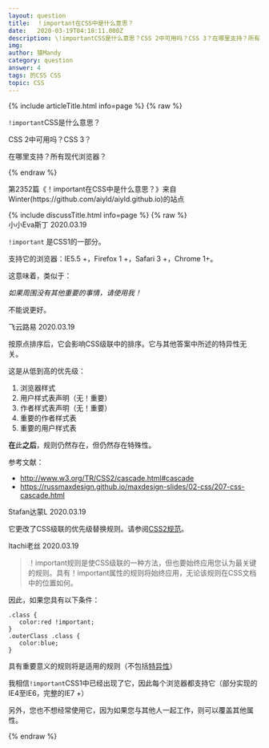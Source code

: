 ```yaml
---
layout: question
title:  ！important在CSS中是什么意思？
date:   2020-03-19T04:18:11.000Z
description: \!importantCSS是什么意思？CSS 2中可用吗？CSS 3？在哪里支持？所有现代浏览器？...
img: 
author: 猿Mandy
category: question
answer: 4
tags: 的CSS CSS
topic: CSS
---
```

<div class="article-root">
  <div class="article">
    {% include articleTitle.html info=page %}
    {% raw %}
    <div class="article-content"><p><font style="vertical-align: inherit;"></font><code>!important</code><font style="vertical-align: inherit;"><font style="vertical-align: inherit;">CSS是</font><font style="vertical-align: inherit;">什么</font><font style="vertical-align: inherit;">意思？</font></font></p>

<p><font style="vertical-align: inherit;"><font style="vertical-align: inherit;">CSS 2中可用吗？</font><font style="vertical-align: inherit;">CSS 3？</font></font></p>

<p><font style="vertical-align: inherit;"><font style="vertical-align: inherit;">在哪里支持？</font><font style="vertical-align: inherit;">所有现代浏览器？</font></font></p></div>
    {% endraw %}
  </div>
  <p class="winter_mark">第2352篇《！important在CSS中是什么意思？》来自Winter(https://github.com/aiyld/aiyld.github.io)的站点</p>
  <div class="discuss-wrapper">
    {% include discussTitle.html info=page %}
    {% raw %}
    <div class="discuss-list">
    <div class="discuss-item">
        <div class="discuss-parent">
          <div class="discuss-meta">
            <span class="discuss-user">小小Eva斯丁</span>
            <span class="discuss-time">2020.03.19</span>
          </div>
          <div class="discuss-comment"><p><code>!important</code><font style="vertical-align: inherit;"><font style="vertical-align: inherit;"> 是CSS1的一部分。</font></font></p>

<p><font style="vertical-align: inherit;"><font style="vertical-align: inherit;">支持它的浏览器：IE5.5 +，Firefox 1 +，Safari 3 +，Chrome 1+。</font></font></p>

<p><font style="vertical-align: inherit;"><font style="vertical-align: inherit;">这意味着，类似于：</font></font></p>

<p><em><font style="vertical-align: inherit;"><font style="vertical-align: inherit;">如果周围没有其他重要的事情，请使用我！</font></font></em></p>

<p><font style="vertical-align: inherit;"><font style="vertical-align: inherit;">不能说更好。</font></font></p></div>
        </div></div><div class="discuss-item">
        <div class="discuss-parent">
          <div class="discuss-meta">
            <span class="discuss-user">飞云路易</span>
            <span class="discuss-time">2020.03.19</span>
          </div>
          <div class="discuss-comment"><p><font style="vertical-align: inherit;"><font style="vertical-align: inherit;">按原点排序后，它会影响CSS级联中的排序。</font><font style="vertical-align: inherit;">它与其他答案中所述的特异性无关。</font></font></p>

<p><font style="vertical-align: inherit;"><font style="vertical-align: inherit;">这是从低到高的优先级：</font></font></p>

<ol>
<li><font style="vertical-align: inherit;"><font style="vertical-align: inherit;">浏览器样式</font></font></li>
<li><font style="vertical-align: inherit;"><font style="vertical-align: inherit;">用户样式表声明（无！重要）</font></font></li>
<li><font style="vertical-align: inherit;"><font style="vertical-align: inherit;">作者样式表声明（无！重要）</font></font></li>
<li><font style="vertical-align: inherit;"><font style="vertical-align: inherit;">重要的作者样式表</font></font></li>
<li><font style="vertical-align: inherit;"><font style="vertical-align: inherit;">重要的用户样式表</font></font></li>
</ol>

<p><strong><font style="vertical-align: inherit;"><font style="vertical-align: inherit;">在</font></font></strong><font style="vertical-align: inherit;"><font style="vertical-align: inherit;">此</font><strong><font style="vertical-align: inherit;">之后</font></strong><font style="vertical-align: inherit;">，规则仍然存在，但仍然存在特殊性。</font></font></p>

<p><font style="vertical-align: inherit;"><font style="vertical-align: inherit;">参考文献： </font></font></p>

<ul>
<li><a href="http://www.w3.org/TR/CSS2/cascade.html#cascade" rel="nofollow noreferrer"><font style="vertical-align: inherit;"><font style="vertical-align: inherit;">http://www.w3.org/TR/CSS2/cascade.html#cascade</font></font></a></li>
<li><a href="https://russmaxdesign.github.io/maxdesign-slides/02-css/207-css-cascade.html" rel="nofollow noreferrer"><font style="vertical-align: inherit;"><font style="vertical-align: inherit;">https://russmaxdesign.github.io/maxdesign-slides/02-css/207-css-cascade.html</font></font></a></li>
</ul></div>
        </div></div><div class="discuss-item">
        <div class="discuss-parent">
          <div class="discuss-meta">
            <span class="discuss-user">Stafan达蒙L</span>
            <span class="discuss-time">2020.03.19</span>
          </div>
          <div class="discuss-comment"><p><font style="vertical-align: inherit;"><font style="vertical-align: inherit;">它更改了CSS级联的优先级替换规则。</font><font style="vertical-align: inherit;">请参阅</font></font><a href="http://www.w3.org/TR/CSS2/cascade.html#important-rules" rel="noreferrer"><font style="vertical-align: inherit;"><font style="vertical-align: inherit;">CSS2规范</font></font></a><font style="vertical-align: inherit;"><font style="vertical-align: inherit;">。</font></font></p></div>
        </div></div><div class="discuss-item">
        <div class="discuss-parent">
          <div class="discuss-meta">
            <span class="discuss-user">Itachi老丝</span>
            <span class="discuss-time">2020.03.19</span>
          </div>
          <div class="discuss-comment"><blockquote>
  <p><font style="vertical-align: inherit;"><font style="vertical-align: inherit;">！important规则是使CSS级联的一种方法，但也要始终应用您认为最关键的规则。</font><font style="vertical-align: inherit;">具有！important属性的规则将始终应用，无论该规则在CSS文档中的位置如何。</font></font></p>
</blockquote>

<p><font style="vertical-align: inherit;"><font style="vertical-align: inherit;">因此，如果您具有以下条件：</font></font></p>

<pre><code>.class {<font></font>
   color:red !important;<font></font>
}<font></font>
.outerClass .class {<font></font>
   color:blue;<font></font>
}<font></font>
</code></pre>

<p><font style="vertical-align: inherit;"><font style="vertical-align: inherit;">具有重要意义的规则将是适用的规则（不包括</font></font><a href="http://www.stuffandnonsense.co.uk/archives/images/specificitywars-05v2.jpg" rel="noreferrer"><font style="vertical-align: inherit;"><font style="vertical-align: inherit;">特异性</font></font></a><font style="vertical-align: inherit;"><font style="vertical-align: inherit;">）</font></font></p>

<p><font style="vertical-align: inherit;"><font style="vertical-align: inherit;">我相信</font></font><code>!important</code><font style="vertical-align: inherit;"><font style="vertical-align: inherit;">CSS1中已经出现了它，因此每个浏览器都支持它（部分实现的IE4至IE6，完整的IE7 +）</font></font></p>

<p><font style="vertical-align: inherit;"><font style="vertical-align: inherit;">另外，您也不想经常使用它，因为如果您与其他人一起工作，则可以覆盖其他属性。</font></font></p></div>
        </div></div>
    </div>
    {% endraw %}
  </div>
<div>
